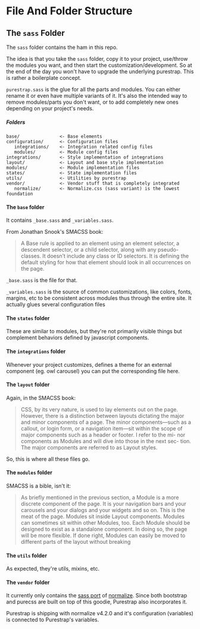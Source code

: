 # File And Folder Structure

## The `sass` Folder

The `sass` folder contains the ham in this repo.

The idea is that you take the `sass` folder, copy it to your project, use/throw the modules you want, and then start the customization/development. So at the end of the day you won't have to upgrade the underlying purestrap. This is rather a boilerplate concept.

`purestrap.sass` is the glue for all the parts and modules. You can either rename it or even have multiple variants of it. It's also the intended way to remove modules/parts you don't want, or to add completely new ones depending on your project's needs.

##### Folders

```
base/               <- Base elements
configuration/      <- Configuration files
   integrations/    <- Integration related config files
   modules/         <- Module config files
integrations/       <- Style implementation of integrations
layout/             <- Layout and base style implementation
modules/            <- Module implementation files
states/             <- State implementation files
utils/              <- Utilities by purestrap
vendor/             <- Vendor stuff that is completely integrated
   normalize/       <- Normalize.css (sass variant) is the lowest foundation
```

#### The `base` folder

It contains `_base.sass` and `_variables.sass`.

From Jonathan Snook's SMACSS book:

> A Base rule is applied to an element using an element selector, a
 descendent selector, or a child selector, along with any pseudo-
 classes. It doesn’t include any class or ID selectors. It is defining the default styling for how that element should look in all occurrences
 on the page.

`_base.sass` is the file for that.

`_variables.sass` is the source of common customizations, like colors, fonts, margins, etc to be consistent across modules thus through the entire site. It actually glues several configuration files

#### The `states` folder

These are similar to modules, but they're not primarily visible things but complement behaviors defined by javascript components.

#### The `integrations` folder

Whenever your project customizes, defines a theme for an external component (eg. owl carousel) you can put the corresponding file here.

#### The `layout` folder

Again, in the SMACSS book:

> CSS, by its very nature, is used to lay elements out on the page.
  However, there is a distinction between layouts dictating the major
  and minor components of a page. The minor components—such as
  a callout, or login form, or a navigation item—sit within the scope
  of major components such as a header or footer. I refer to the mi-
  nor components as Modules and will dive into those in the next sec-
  tion. The major components are referred to as Layout styles.

So, this is where all these files go.

#### The `modules` folder

SMACSS is a bible, isn't it:

> As briefly mentioned in the previous section, a Module is a more
  discrete component of the page. It is your navigation bars and your
  carousels and your dialogs and your widgets and so on. This is the
  meat of the page. Modules sit inside Layout components. Modules
  can sometimes sit within other Modules, too. Each Module should
  be designed to exist as a standalone component. In doing so, the
  page will be more flexible. If done right, Modules can easily be
  moved to different parts of the layout without breaking

#### The `utils` folder

As expected, they're utils, mixins, etc.

#### The `vendor` folder

It currently only contains the [sass port](https://github.com/JohnAlbin/normalize-scss/) of [normalize](https://github.com/necolas/normalize.css). Since both bootstrap and purecss are built on top of this goodie, Purestrap also incorporates it.

Purestrap is shipping with normalize v4.2.0 and it's configuration (variables) is connected to Purestrap's variables.